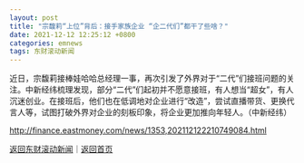 ```yaml
---
layout: post
title: "宗馥莉“上位”背后：接手家族企业 “企二代们”都干了些啥？"
date: 2021-12-12 12:25:12 +0800
categories: emnews
tags: 东财滚动新闻
---
```


近日，宗馥莉接棒娃哈哈总经理一事，再次引发了外界对于“二代”们接班问题的关注。中新经纬梳理发现，部分“二代”们起初并不愿意接班，有人想当“超女”，有人沉迷创业。在接班后，他们也在低调地对企业进行“改造”，尝试直播带货、更换代言人等，试图打破外界对企业的刻板印象，将企业更加推向年轻人。（中新经纬）

<http://finance.eastmoney.com/news/1353,202112122210749084.html>

[返回东财滚动新闻](//finews.withounder.com/emnews/)｜[返回首页](//finews.withounder.com/)